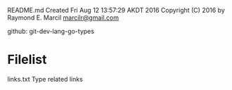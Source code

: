 README.md
Created Fri Aug 12 13:57:29 AKDT 2016
Copyright (C) 2016 by Raymond E. Marcil <marcilr@gmail.com>


github: git-dev-lang-go-types


Filelist
========
links.txt
  Type related links

